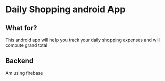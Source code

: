 # Daily Shopping android App
## What for?
This android app will help you track your daily shopping expenses and will compute grand total
## Backend
Am using firebase
